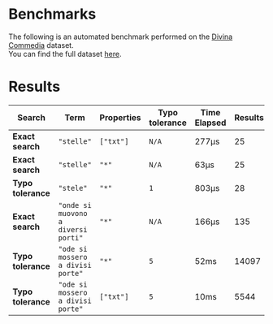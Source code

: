 
# Benchmarks

The following is an automated benchmark performed on the [Divina Commedia](https://en.wikipedia.org/wiki/Divina_Commedia) dataset. <br />
You can find the full dataset [here](https://github.com/nearform/lyra/blob/main/packages/benchmarks/dataset/divinaCommedia.json).

# Results


| Search             | Term                                  | Properties | Typo tolerance | Time Elapsed  | Results     |
|--------------------|---------------------------------------|------------|----------------|---------------|-------------|
| **Exact search**   | `"stelle"`                          | `["txt"]`| `N/A`        | 277μs | 25 |
| **Exact search**   | `"stelle"`                          | `"*"`    | `N/A`        | 63μs | 25 |
| **Typo tolerance** | `"stele"`                           | `"*"`    | `1`          | 803μs | 28 | 
| **Exact search**   | `"onde si muovono a diversi porti"` | `"*"`    | `N/A`        | 166μs | 135 | 
| **Typo tolerance** | `"ode si mossero a divisi porte"`   | `"*"`    | `5`          | 52ms | 14097 | 
| **Typo tolerance** | `"ode si mossero a divisi porte"`   | `["txt"]`| `5`          | 10ms | 5544 |


